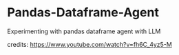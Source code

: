 # Pandas-Dataframe-Agent
Experimenting with pandas dataframe agent with LLM

credits: https://www.youtube.com/watch?v=fh6C_4yz5-M